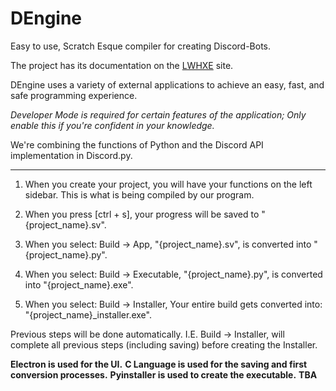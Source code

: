 # DEngine
Easy to use, Scratch Esque compiler for creating Discord-Bots.

The project has its documentation on the [LWHXE](https://lwhxe.github.io/project) site.

DEngine uses a variety of external applications to achieve an easy, fast, and safe programming experience.

*Developer Mode is required for certain features of the application; Only enable this if you're confident in your knowledge.*

We're combining the functions of Python and the Discord API implementation in Discord.py.

---
1. When you create your project, you will have your functions on the left sidebar. This is what is being compiled by our program.

2. When you press [ctrl + s], your progress will be saved to "{project_name}.sv".

3. When you select: Build -> App, "{project_name}.sv", is converted into "{project_name}.py".

4. When you select: Build -> Executable, "{project_name}.py", is converted into "{project_name}.exe".

5. When you select: Build -> Installer, Your entire build gets converted into: "{project_name}_installer.exe".

Previous steps will be done automatically. I.E. Build -> Installer, will complete all previous steps (including saving) before creating the Installer.

**Electron is used for the UI.**
**C Language is used for the saving and first conversion processes.**
**Pyinstaller is used to create the executable.**
**TBA**

